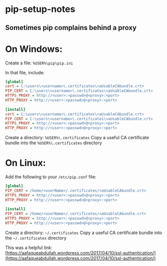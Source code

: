 pip-setup-notes  
===============  

## Sometimes pip complains behind a proxy  

# On Windows:  
Create a file: `%USER%\pip\pip.ini`  

In that file, include:
```ini
[global]
cert = C:\users\<username>\.certificates\<aUsableCAbundle.crt>
PIP_CERT = C:\users\<username>\.certificates\<aUsableCAbundle.crt>
HTTPS_PROXY = http://<user>:<passwd>@<proxy>:<port>
HTTP_PROXY = http://<user>:<passwd>@<proxy>:<port>
 
[install]
cert = C:\users\<username>\.certificates\<aUsableCAbundle.crt>
PIP_CERT = C:\users\<username>\.certificates\<aUsableCAbundle.crt>
HTTPS_PROXY = http://<user>:<passwd>@<proxy>:<port>
HTTP_PROXY = http://<user>:<passwd>@<proxy>:<port>
```
Create a directory: `%USER%\.certificates`
Copy a useful CA certificate bundle into the `%USER%\.certificates` directory


# On Linux:  
Add the following to your `/etc/pip.conf` file:
```ini
[global]
PIP_CERT = /home/<userName>/.certificates/<aUsableCAbundle.crt>
HTTPS_PROXY = http://<user>:<passwd>@<proxy>:<port>
HTTP_PROXY = http://<user>:<passwd>@<proxy>:<port>
 
[install]
PIP_CERT = /home/<userName>/.certificates/<aUsableCAbundle.crt>
HTTPS_PROXY = http://<user>:<passwd>@<proxy>:<port>
HTTP_PROXY = http://<user>:<passwd>@<proxy>:<port>
```

Create a directory: `~/.certificates`
Copy a useful CA certificate bundle into the `~/.certificates` directory

This was a helpful link: [https://aafaqueabdullah.wordpress.com/2017/04/10/ssl-authentication/](https://aafaqueabdullah.wordpress.com/2017/04/10/ssl-authentication/)
